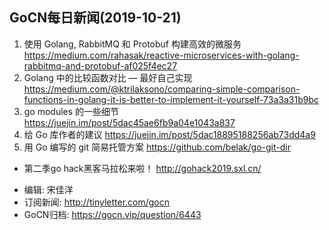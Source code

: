 ## GoCN每日新闻(2019-10-21)

1. 使用 Golang, RabbitMQ 和 Protobuf 构建高效的微服务 https://medium.com/rahasak/reactive-microservices-with-golang-rabbitmq-and-protobuf-af025f4ec27
2. Golang 中的比较函数对比 — 最好自己实现  https://medium.com/@ktrilaksono/comparing-simple-comparison-functions-in-golang-it-is-better-to-implement-it-yourself-73a3a31b9bc
3. go modules 的一些细节 https://juejin.im/post/5dac45ae6fb9a04e1043a837
4. 给 Go 库作者的建议 https://juejin.im/post/5dac18895188256ab73dd4a9
5. 用 Go 编写的 git 简易托管方案 https://github.com/belak/go-git-dir

* 第二季go hack黑客马拉松来啦！ http://gohack2019.sxl.cn/

- 编辑: 宋佳洋
- 订阅新闻: http://tinyletter.com/gocn
- GoCN归档: https://gocn.vip/question/6443

